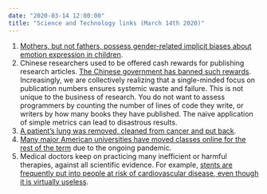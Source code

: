 ```yaml
---
date: "2020-03-14 12:00:00"
title: "Science and Technology links (March 14th 2020)"
---
```




<li style="list-style-type: none;">

1. [Mothers, but not fathers, possess gender-related implicit biases about emotion expression in children](https://psycnet.apa.org/record/2019-46241-001).
1. Chinese researchers used to be offered cash rewards for publishing research articles. [The Chinese government has banned such rewards](https://www.nature.com/articles/d41586-020-00574-8). Increasingly, we are collectively realizing that a single-minded focus on publication numbers ensures systemic waste and failure. This is not unique to the business of research. You do not want to assess programmers by counting the number of lines of code they write, or writers by how many books they have published. The naive application of simple metrics can lead to disastrous results.
1. [A patient&rsquo;s lung was removed, cleaned from cancer and put back](https://jewishbusinessnews.com/2020/02/28/medical-breakthrough-in-israel-a-lung-was-removed-from-the-body-of-a-cancer-patient-cleaned-and-returned/).
1. [Many major American universities have moved classes online for the rest of the term](https://web.mit.edu/covid19/update-from-president-l-rafael-reif-to-the-mit-community/) due to the ongoing pandemic.
1. Medical doctors keep on practicing many inefficient or harmful therapies, against all scientific evidence. For example, [stents are frequently put into people at risk of cardiovascular disease, even though it is virtually useless](https://www.propublica.org/article/when-evidence-says-no-but-doctors-say-yes).



